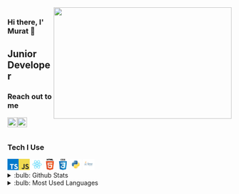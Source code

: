<img src="https://media.giphy.com/media/2sMOUSy658zgS1CjY7/source.gif" align="right" width="400" height="250">

### Hi there, I' Murat 👋

## Junior Developer

### Reach out to me

[<img height="22" width="22" src="https://unpkg.com/simple-icons@v5/icons/linkedin.svg" align="left" />][linkedin]

[<img height="22" width="22" src="https://unpkg.com/simple-icons@v5/icons/instagram.svg" align="left" />][instagram]

<br><br>

### Tech I Use

<img src="https://raw.githubusercontent.com/github/explore/80688e429a7d4ef2fca1e82350fe8e3517d3494d/topics/javascript/javascript.png" width="25" height="25">
<img align="left" src="https://raw.githubusercontent.com/github/explore/80688e429a7d4ef2fca1e82350fe8e3517d3494d/topics/typescript/typescript.png" width="25" height="25">
<img src="https://raw.githubusercontent.com/github/explore/80688e429a7d4ef2fca1e82350fe8e3517d3494d/topics/react/react.png" width="25" height="25">
<img src="https://raw.githubusercontent.com/github/explore/80688e429a7d4ef2fca1e82350fe8e3517d3494d/topics/html/html.png" width="25" height="25">
<img src="https://raw.githubusercontent.com/github/explore/80688e429a7d4ef2fca1e82350fe8e3517d3494d/topics/css/css.png" width="25" height="25">
<img src="https://raw.githubusercontent.com/github/explore/80688e429a7d4ef2fca1e82350fe8e3517d3494d/topics/python/python.png" width="25" height="25">
<img src="https://raw.githubusercontent.com/github/explore/80688e429a7d4ef2fca1e82350fe8e3517d3494d/topics/java/java.png" width="25" height="25">




<details>
<summary>:bulb: Github Stats</summary>
<img src="https://github-readme-stats.vercel.app/api?username=gfbmurat&theme=radical">
</details>

<details>
<summary>:bulb: Most Used Languages</summary>
<img src="https://github-readme-stats.vercel.app/api/top-langs/?username=gfbmurat&layout=compact&theme=radical">
</details>



[linkedin]: https://linkedin.com/in/muratcou
[instagram]: http://www.intagram.com/muratcou

